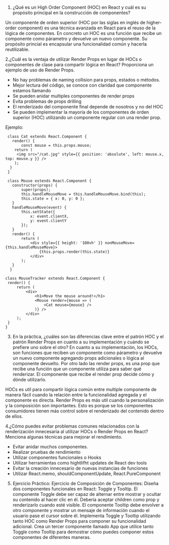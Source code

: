 1. ¿Qué es un High Order Component (HOC) en React y cuál es su propósito principal en la construcción de componentes?

Un componente de orden superior (HOC por las siglas en inglés de higher-order component) es una técnica avanzada en React para el reuso de la lógica de componentes.
En concreto un HOC es una función que recibe un componente como párametro y devuelve un nuevo componente. 
Su propósito princial es encapsular una funcionalidad común y hacerla reutilizable.

2.¿Cuál es la ventaja de utilizar Render Props en lugar de HOCs o componentes de clase para compartir lógica en React? Proporciona un ejemplo de uso de Render Props.
  * No hay problemas de naming collision para props, estados o métodos.
  * Mejor lectura del código, se conoce con claridad que componente estamos llamando 
  * Se pueden anidar multiples componentes de render props
  * Evita problemas de props drilling 
  * El renderizado del componente final depende de nosotros y no del HOC
  * Se pueden implementar la mayoría de los componentes de orden superior (HOC) utilizando un componente regular con una render prop.

Ejemplo:

     class Cat extends React.Component {
       render() {
           const mouse = this.props.mouse;
        return (
         <img src="/cat.jpg" style={{ position: 'absolute', left: mouse.x, top: mouse.y }} />
        );
      }
     }
     
     class Mouse extends React.Component {
       constructor(props) {
           super(props);
           this.handleMouseMove = this.handleMouseMove.bind(this);
           this.state = { x: 0, y: 0 };
       }
       handleMouseMove(event) {
           this.setState({
               x: event.clientX,
               y: event.clientY
           });
       }
       render() {
           return (
               <div style={{ height: '100vh' }} nonMouseMove={this.handleMouseMove}>
                   {this.props.render(this.state)}
               </div>
           );
       }
      }
    
    class MouseTracker extends React.Component {
     render() {
         return (
             <div>
                 <h1>Move the mouse around!</h1>
                 <Mouse render={mouse => (
                     <Cat mouse={mouse} />
                 )} />
             </div>
         );
     }
    }


3. En la práctica, ¿cuáles son las diferencias clave entre el patrón HOC y el patrón Render Props en cuanto a su implementación y cuándo se prefiere uno sobre el otro?
En cuanto a su implementación, los HOCs, son funciones que reciben un componente como párametro y devuelve un nuevo componente agregando props adicionales o lógica al componente devuelto. 
Por otro lado las render props, es una prop que recibe una función que un componente utiliza para saber qué renderizar. El componente que recibe el render prop decide cómo y dónde utilizarlo. 

HOCs es util para compartir lógica común entre multiple componente de manera fácil cuando la relación entre la funcionalidad agregada y el componente es directa.
Render Props es más util cuando la personalización y la composición son importantes. Esto es porque se los componentes consumidores tienen más control sobre el renderizado del contenido dentro de ellos.

4.¿Cómo puedes evitar problemas comunes relacionados con la renderización innecesaria al utilizar HOCs o Render Props en React? Menciona algunas técnicas para mejorar el rendimiento.
  * Evitar anidar muchos componentes.
  * Realizar pruebas de rendimiento
  * Utilizar componentes funcionales o Hooks
  * Utilizar herramientas como hightlifht updates de React dev tools
  * Evitar la creación innecesario de nuevas instancias de funciones
  * Utilizar React.memo, shouldComponentUpdate, React.PureComponent

5. Ejercicio Práctico:
Ejercicio de Composición de Componentes:
Diseña dos componentes funcionales en React: Toggle y Tooltip.
El componente Toggle debe ser capaz de alternar entre mostrar y ocultar su contenido al hacer clic en él. Debería aceptar children como prop y renderizarlo cuando esté visible.
El componente Tooltip debe envolver a otro componente y mostrar un mensaje de información cuando el usuario pase el cursor sobre él.
Implementa Toggle y Tooltip utilizando tanto HOC como Render Props para componer su funcionalidad adicional.
Crea un tercer componente llamado App que utilice tanto Toggle como Tooltip para demostrar cómo puedes componer estos componentes de diferentes maneras.
